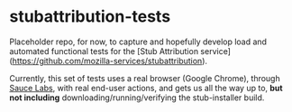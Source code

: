 # stubattribution-tests

Placeholder repo, for now, to capture and hopefully develop load and automated functional tests for the [Stub Attribution service] (https://github.com/mozilla-services/stubattribution).

Currently, this set of tests uses a real browser (Google Chrome), through [Sauce Labs](https://saucelabs.com/), with real end-user actions, and gets us all the way up to, **but not including** downloading/running/verifying the stub-installer build.
